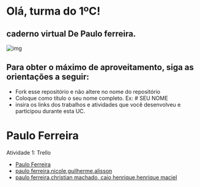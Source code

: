 # Olá, turma do 1ºC! 
## caderno virtual De Paulo ferreira. 

![img](https://blog.acelerato.com/wp-content/uploads/2020/08/5-beneficios-da-gesta%CC%83o-de-projetos-para-a-sua-empresa-1200x640.png)

## Para obter o máximo de aproveitamento, siga as orientações a seguir:

- Fork esse repositório e não altere no nome do repositório
- Coloque como título o seu nome completo. Ex: # SEU NOME
- insira os links dos trabalhos e atividades que você desenvolveu e participou durante esta UC.

# Paulo Ferreira 
Atividade 1: Trello 
- [Paulo Ferreira](https://trello.com/invite/b/jvf2Fp4B/ATTI840e183a8e0987a8c004042007dca564B6AC2EF6/meu-quadro-do-trello)
- [paulo ferreira,nicole,guilherme,alisson](https://trello.com/invite/b/8zA4Q3nY/ATTIcf7d1da5b684aa56d2d56f2a72ce6d617E4089BC/canva)
- [paulo ferreira,christian machado, caio henrique,henrique maciel](https://trello.com/invite/b/tzJqQv6c/ATTIa0f860085590cb1dd7337f55bec6545c8AA7AFD1/gerenciador-de-tarefas)


